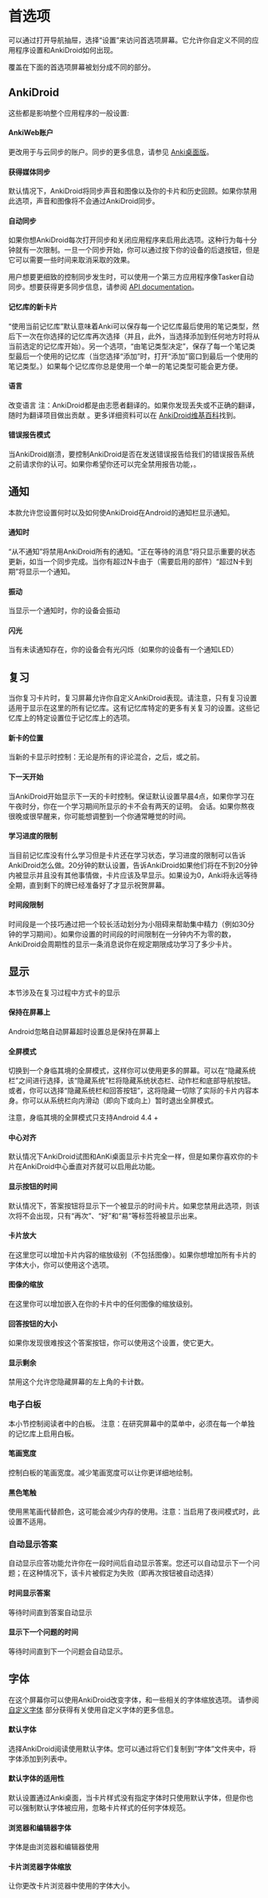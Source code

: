 # 首选项

可以通过打开导航抽屉，选择“设置”来访问首选项屏幕。它允许你自定义不同的应用程序设置和AnkiDroid如何出现。

覆盖在下面的首选项屏幕被划分成不同的部分。

## AnkiDroid
这些都是影响整个应用程序的一般设置:

#### AnkiWeb账户
更改用于与云同步的账户。同步的更多信息，请参见 [Anki桌面版](Anki桌面版.md)。

#### 获得媒体同步
默认情况下，AnkiDroid将同步声音和图像以及你的卡片和历史回顾。如果你禁用此选项，声音和图像将不会通过AnkiDroid同步。

#### 自动同步
如果你想AnkiDroid每次打开同步和关闭应用程序来启用此选项。这种行为每十分钟就有一次限制。一旦一个同步开始，你可以通过按下你的设备的后退按钮，但是它可以需要一些时间来取消采取的效果。

用户想要更细致的控制同步发生时，可以使用一个第三方应用程序像Tasker自动同步。想要获得更多同步信息，请参阅 <a href="https://github.com/ankidroid/Anki-Android/wiki/AnkiDroid-API#sync-intent">API documentation</a>。
 
#### 记忆库的新卡片
“使用当前记忆库”默认意味着Anki可以保存每一个记忆库最后使用的笔记类型，然后下一次在你选择的记忆库再次选择（并且，此外，当选择添加到任何地方时将从当前选定的记忆库开始）。另一个选项，“由笔记类型决定”，保存了每一个笔记类型最后一个使用的记忆库（当您选择“添加”时，打开“添加”窗口到最后一个使用的笔记类型。）如果每个记忆库你总是使用一个单一的笔记类型可能会更方便。

#### 语言
改变语言 注：AnkiDroid都是由志愿者翻译的。如果你发现丢失或不正确的翻译，随时为翻译项目做出贡献 。更多详细资料可以在 <a href="https://github.com/ankidroid/Anki-Android/wiki/Contributing#translate-ankidroid">AnkiDroid维基百科</a>找到。

#### 错误报告模式
当AnkiDroid崩溃，要控制AnkiDroid是否在发送错误报告给我们的错误报告系统之前请求你的认可。如果你希望你还可以完全禁用报告功能，。

## 通知
本款允许您设置何时以及如何使AnkiDroid在Android的通知栏显示通知。

#### 通知时 
“从不通知”将禁用AnkiDroid所有的通知。“正在等待的消息”将只显示重要的状态更新，如当一个同步完成。当你有超过N卡由于（需要启用的部件）“超过N卡到期”将显示一个通知。

#### 振动
当显示一个通知时，你的设备会振动

#### 闪光
当有未读通知存在，你的设备会有光闪烁（如果你的设备有一个通知LED）

## 复习

当你复习卡片时，复习屏幕允许你自定义AnkiDroid表现。请注意，只有复习设置适用于显示在这里的所有记忆库。这有记忆库特定的更多有关复习的设置。这些记忆库上的特定设置位于记忆库上的选项。

#### 新卡的位置 
当新的卡显示时控制：无论是所有的评论混合，之后，或之前。

#### 下一天开始 
当AnkiDroid开始显示下一天的卡时控制。保证默认设置早晨4点，如果你学习在午夜时分，你在一个学习期间所显示的卡不会有两天的证明。
会话。如果你熬夜很晚或很早醒来，你可能想调整到一个你通常睡觉的时间。

#### 学习进度的限制 
当目前记忆库没有什么学习但是卡片还在学习状态，学习进度的限制可以告诉AnkiDroid怎么做。20分钟的默认设置，告诉AnkiDroid如果他们将在不到20分钟内被显示并且没有其他事情做，卡片应该及早显示。如果设为0，Anki将永远等待全期，直到剩下的牌已经准备好了才显示祝贺屏幕。

#### 时间段限制
时间段是一个技巧通过把一个较长活动划分为小阻碍来帮助集中精力（例如30分钟的学习期间）。如果你设置的时间段的时间限制在一分钟内不为零的数，AnkiDroid会周期性的显示一条消息说你在规定期限成功学习了多少卡片。

## 显示
本节涉及在复习过程中方式卡的显示

#### 保持在屏幕上 
Android忽略自动屏幕超时设置总是保持在屏幕上

#### 全屏模式 
切换到一个身临其境的全屏模式，这样你可以使用更多的屏幕。可以在“隐藏系统栏”之间进行选择，该“隐藏系统”栏将隐藏系统状态栏、动作栏和底部导航按钮。或者，你可以选择“隐藏系统栏和回答按钮”，这将隐藏一切除了实际的卡片内容本身。你可以从系统栏向内滑动（即向下或向上）暂时退出全屏模式。

注意，身临其境的全屏模式只支持Android 4.4 +

#### 中心对齐  
默认情况下AnkiDroid试图和AnKi桌面显示卡片完全一样，但是如果你喜欢你的卡片在AnkiDroid中心垂直对齐就可以启用此功能。

#### 显示按钮的时间 
默认情况下，答案按钮将显示下一个被显示的时间卡片。如果您禁用此选项，则该次将不会出现，只有“再次”、“好”和“易”等标签将被显示出来。

#### 卡片放大 
在这里您可以增加卡片内容的缩放级别（不包括图像）。如果你想增加所有卡片的字体大小，你可以使用这个选项。

#### 图像的缩放 
在这里你可以增加嵌入在你的卡片中的任何图像的缩放级别。

#### 回答按钮的大小 
如果你发现很难按这个答案按钮，你可以使用这个设置，使它更大。

#### 显示剩余 
禁用这个允许您隐藏屏幕的左上角的卡计数。

### 电子白板
本小节控制阅读者中的白板。
注意：在研究屏幕中的菜单中，必须在每一个单独的记忆库上启用白板。

#### 笔画宽度 
控制白板的笔画宽度。减少笔画宽度可以让你更详细地绘制。

#### 黑色笔触 
使用黑笔画代替颜色，这可能会减少内存的使用。注意：当启用了夜间模式时，此设置不适用。

### 自动显示答案
自动显示应答功能允许你在一段时间后自动显示答案。您还可以自动显示下一个问题；在这种情况下，该卡片被假定为失败（即再次按钮被自动选择）

#### 时间显示答案 
等待时间直到答案自动显示

#### 显示下一个问题的时间 
等待时间直到下一个问题会自动显示。

## 字体
在这个屏幕你可以使用AnkiDroid改变字体，和一些相关的字体缩放选项。 请参阅 [自定义字体](高级功能.md#自定义字体)
 部分获得有关使用自定义字体的更多信息。

#### 默认字体 
选择AnkiDroid阅读使用默认字体。您可以通过将它们复制到“字体”文件夹中，将字体添加到列表中。

#### 默认字体的适用性 
默认设置通过Anki桌面，当卡片样式没有指定字体时只使用默认字体，但是你也可以强制默认字体被应用，忽略卡片样式的任何字体规范。

#### 浏览器和编辑器字体 
字体是由浏览器和编辑器使用

#### 卡片浏览器字体缩放 
让你更改卡片浏览器中使用的字体大小。

